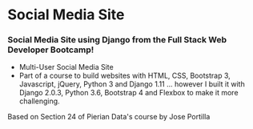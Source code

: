 # Social Media Site 

### Social Media Site using Django from the Full Stack Web Developer Bootcamp!

* Multi-User Social Media Site
* Part of a course to build websites with HTML, CSS, Bootstrap 3, Javascript, jQuery, Python 3 and Django 1.11
... however I built it with Django 2.0.3, Python 3.6, Bootstrap 4 and Flexbox to make it more challenging.

Based on Section 24 of Pierian Data's course by Jose Portilla
